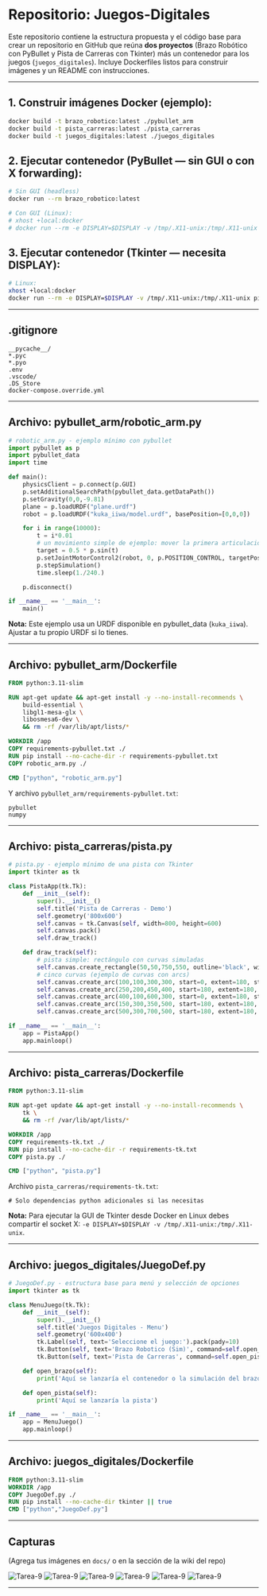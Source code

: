 # Repositorio: Juegos-Digitales

Este repositorio contiene la estructura propuesta y el código base para crear un repositorio en GitHub que reúna **dos proyectos** (Brazo Robótico con PyBullet y Pista de Carreras con Tkinter) más un contenedor para los juegos (`juegos_digitales`). Incluye Dockerfiles listos para construir imágenes y un README con instrucciones.

---

## 1. Construir imágenes Docker (ejemplo):

```bash
docker build -t brazo_robotico:latest ./pybullet_arm
docker build -t pista_carreras:latest ./pista_carreras
docker build -t juegos_digitales:latest ./juegos_digitales
```

## 2. Ejecutar contenedor (PyBullet — sin GUI o con X forwarding):

```bash
# Sin GUI (headless)
docker run --rm brazo_robotico:latest

# Con GUI (Linux):
# xhost +local:docker
# docker run --rm -e DISPLAY=$DISPLAY -v /tmp/.X11-unix:/tmp/.X11-unix brazo_robotico:latest
```

## 3. Ejecutar contenedor (Tkinter — necesita DISPLAY):

```bash
# Linux:
xhost +local:docker
docker run --rm -e DISPLAY=$DISPLAY -v /tmp/.X11-unix:/tmp/.X11-unix pista_carreras:latest
```

---

## .gitignore

```
__pycache__/
*.pyc
*.pyo
.env
.vscode/
.DS_Store
docker-compose.override.yml
```

---

## Archivo: pybullet_arm/robotic_arm.py

```python
# robotic_arm.py - ejemplo mínimo con pybullet
import pybullet as p
import pybullet_data
import time

def main():
    physicsClient = p.connect(p.GUI)
    p.setAdditionalSearchPath(pybullet_data.getDataPath())
    p.setGravity(0,0,-9.81)
    plane = p.loadURDF("plane.urdf")
    robot = p.loadURDF("kuka_iiwa/model.urdf", basePosition=[0,0,0])

    for i in range(10000):
        t = i*0.01
        # un movimiento simple de ejemplo: mover la primera articulacion con una señal senoidal
        target = 0.5 * p.sin(t)
        p.setJointMotorControl2(robot, 0, p.POSITION_CONTROL, targetPosition=target)
        p.stepSimulation()
        time.sleep(1./240.)

    p.disconnect()

if __name__ == '__main__':
    main()
```

**Nota:** Este ejemplo usa un URDF disponible en pybullet_data (`kuka_iiwa`). Ajustar a tu propio URDF si lo tienes.

---

## Archivo: pybullet_arm/Dockerfile

```dockerfile
FROM python:3.11-slim

RUN apt-get update && apt-get install -y --no-install-recommends \
    build-essential \
    libgl1-mesa-glx \
    libosmesa6-dev \
    && rm -rf /var/lib/apt/lists/*

WORKDIR /app
COPY requirements-pybullet.txt ./
RUN pip install --no-cache-dir -r requirements-pybullet.txt
COPY robotic_arm.py ./

CMD ["python", "robotic_arm.py"]
```

Y archivo `pybullet_arm/requirements-pybullet.txt`:

```
pybullet
numpy
```

---

## Archivo: pista_carreras/pista.py

```python
# pista.py - ejemplo mínimo de una pista con Tkinter
import tkinter as tk

class PistaApp(tk.Tk):
    def __init__(self):
        super().__init__()
        self.title('Pista de Carreras - Demo')
        self.geometry('800x600')
        self.canvas = tk.Canvas(self, width=800, height=600)
        self.canvas.pack()
        self.draw_track()

    def draw_track(self):
        # pista simple: rectángulo con curvas simuladas
        self.canvas.create_rectangle(50,50,750,550, outline='black', width=4)
        # cinco curvas (ejemplo de curvas con arcs)
        self.canvas.create_arc(100,100,300,300, start=0, extent=180, style='arc', width=3)
        self.canvas.create_arc(250,200,450,400, start=180, extent=180, style='arc', width=3)
        self.canvas.create_arc(400,100,600,300, start=0, extent=180, style='arc', width=3)
        self.canvas.create_arc(150,300,350,500, start=180, extent=180, style='arc', width=3)
        self.canvas.create_arc(500,300,700,500, start=180, extent=180, style='arc', width=3)

if __name__ == '__main__':
    app = PistaApp()
    app.mainloop()
```

---

## Archivo: pista_carreras/Dockerfile

```dockerfile
FROM python:3.11-slim

RUN apt-get update && apt-get install -y --no-install-recommends \
    tk \
    && rm -rf /var/lib/apt/lists/*

WORKDIR /app
COPY requirements-tk.txt ./
RUN pip install --no-cache-dir -r requirements-tk.txt
COPY pista.py ./

CMD ["python", "pista.py"]
```

Archivo `pista_carreras/requirements-tk.txt`:

```
# Solo dependencias python adicionales si las necesitas
```

**Nota:** Para ejecutar la GUI de Tkinter desde Docker en Linux debes compartir el socket X: `-e DISPLAY=$DISPLAY -v /tmp/.X11-unix:/tmp/.X11-unix`.

---

## Archivo: juegos_digitales/JuegoDef.py

```python
# JuegoDef.py - estructura base para menú y selección de opciones
import tkinter as tk

class MenuJuego(tk.Tk):
    def __init__(self):
        super().__init__()
        self.title('Juegos Digitales - Menu')
        self.geometry('600x400')
        tk.Label(self, text='Seleccione el juego:').pack(pady=10)
        tk.Button(self, text='Brazo Robotico (Sim)', command=self.open_brazo).pack(fill='x', padx=60, pady=5)
        tk.Button(self, text='Pista de Carreras', command=self.open_pista).pack(fill='x', padx=60, pady=5)

    def open_brazo(self):
        print('Aquí se lanzaría el contenedor o la simulación del brazo')

    def open_pista(self):
        print('Aquí se lanzaría la pista')

if __name__ == '__main__':
    app = MenuJuego()
    app.mainloop()
```

---

## Archivo: juegos_digitales/Dockerfile

```dockerfile
FROM python:3.11-slim
WORKDIR /app
COPY JuegoDef.py ./
RUN pip install --no-cache-dir tkinter || true
CMD ["python","JuegoDef.py"]
```

---
## Capturas

(Agrega tus imágenes en `docs/` o en la sección de la wiki del repo)

![Tarea-9](1.png)
![Tarea-9](2.png)
![Tarea-9](3.png)
![Tarea-9](5.png)
![Tarea-9](4.png)
![Tarea-9](6.png)


---
